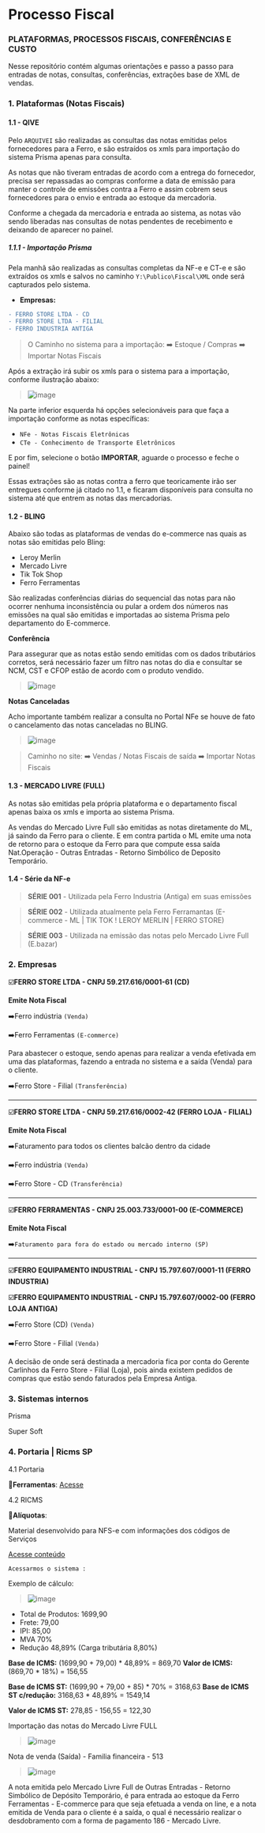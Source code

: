 # Processo Fiscal

### PLATAFORMAS, PROCESSOS FISCAIS, CONFERÊNCIAS E CUSTO

Nesse repositório contém algumas orientações e passo a passo para entradas de notas, consultas, conferências, extrações base de XML de vendas.

### 1. Plataformas (Notas Fiscais)
   
#### 1.1 - QIVE

Pelo ```ARQUIVEI``` são realizadas as consultas das notas emitidas pelos fornecedores para a Ferro, e são estraídos os xmls para importação do sistema Prisma apenas para consulta.

As notas que não tiveram entradas de acordo com a entrega do fornecedor, precisa ser repassadas ao compras conforme a data de emissão para manter o controle de emissões contra a Ferro e assim cobrem seus fornecedores para o envio e entrada ao estoque da mercadoria.

Conforme a chegada da mercadoria e entrada ao sistema, as notas vão sendo liberadas nas consultas de notas pendentes de recebimento e deixando de aparecer no painel.

##### 1.1.1 - Importação Prisma

Pela manhã são realizadas as consultas completas da NF-e e CT-e e são extraídos os xmls e salvos no caminho ```Y:\Publico\Fiscal\XML``` onde será capturados pelo  sistema.

- **Empresas:**

```diff
- FERRO STORE LTDA - CD
- FERRO STORE LTDA - FILIAL
- FERRO INDUSTRIA ANTIGA
```

> O Caminho no sistema para a importação: ➡️ Estoque / Compras ➡️ Importar Notas Fiscais

Após a extração irá subir os xmls para o sistema para a importação, conforme ilustração abaixo:

> ![image](https://github.com/user-attachments/assets/e9162d2a-f2a8-444b-bc00-f9da0ce70887)

Na parte inferior esquerda há opções selecionáveis para que faça a importação conforme as notas específicas:

- ```NFe - Notas Fiscais Eletrônicas```
- ```CTe - Conhecimento de Transporte Eletrônicos```

E por fim, selecione o botão **IMPORTAR**, aguarde o processo e feche o painel!

Essas extrações são as notas contra a ferro que teoricamente irão ser entregues conforme já citado no 1.1,  e ficaram disponíveis para consulta no sistema até que entrem as notas das mercadorias.

#### 1.2 - BLING

Abaixo são todas as plataformas de vendas do e-commerce nas quais as notas são emitidas pelo Bling:

- Leroy Merlin
- Mercado Livre
- Tik Tok Shop
- Ferro Ferramentas

São realizadas conferências diárias do sequencial das notas para não ocorrer nenhuma inconsistência ou pular a ordem dos números nas emissões na qual são emitidas e importadas ao sistema Prisma pelo departamento do E-commerce. 

**Conferência**

Para assegurar que as notas estão sendo emitidas com os dados tributários corretos, será necessário fazer um filtro nas notas do dia e consultar se NCM, CST e CFOP estão de acordo com o produto vendido.

> ![image](https://github.com/user-attachments/assets/ec790430-5fbd-4fa9-a11f-32a97fa31f07)


**Notas Canceladas**

Acho importante também realizar a consulta no Portal NFe se houve de fato o cancelamento das notas canceladas no BLING.

> ![image](https://github.com/user-attachments/assets/b512990a-e675-43d1-917b-e5eab26f5d97)

> Caminho no site: ➡️ Vendas / Notas Fiscais de saída ➡️ Importar Notas Fiscais

#### 1.3 - MERCADO LIVRE (FULL)

As notas são emitidas pela própria plataforma e o departamento fiscal apenas baixa os xmls e importa ao sistema Prisma.

As vendas do Mercado Livre Full são emitidas as notas diretamente do ML, já saindo da Ferro para o cliente. E em contra partida o ML emite uma nota de retorno para o estoque da Ferro para que compute essa saída Nat.Operação - Outras Entradas - Retorno Simbólico de Deposito Temporário.

#### 1.4 - Série da NF-e

> **SÉRIE 001** - Utilizada pela Ferro Industria (Antiga) em suas emissões

> **SÉRIE 002** - Utilizada atualmente pela Ferro Ferramantas (E-commerce - ML | TIK TOK ! LEROY MERLIN | FERRO STORE)

> **SÉRIE 003** - Utilizada na emissão das notas pelo Mercado Livre Full (E.bazar)

### 2. Empresas

☑️**FERRO STORE LTDA - CNPJ 59.217.616/0001-61 (CD)** 

**Emite Nota Fiscal**

➡️Ferro indústria ```(Venda)```

➡️Ferro Ferramentas ```(E-commerce)```

Para abastecer o estoque, sendo apenas para realizar a venda efetivada em uma das plataformas, fazendo a entrada no sistema e a saída (Venda) para o cliente.

➡️Ferro Store - Filial ```(Transferência) ```

--------

☑️**FERRO STORE LTDA - CNPJ 59.217.616/0002-42 (FERRO LOJA - FILIAL)**

**Emite Nota Fiscal**

➡️Faturamento para todos os clientes balcão dentro da cidade

➡️Ferro indústria ```(Venda)```

➡️Ferro Store - CD ```(Transferência)```

--------

☑️**FERRO FERRAMENTAS - CNPJ 25.003.733/0001-00 (E-COMMERCE)**

**Emite Nota Fiscal**

➡️```Faturamento para fora do estado ou mercado interno (SP)```

--------

☑️**FERRO EQUIPAMENTO INDUSTRIAL - CNPJ 15.797.607/0001-11 (FERRO INDUSTRIA)**

☑️**FERRO EQUIPAMENTO INDUSTRIAL - CNPJ 15.797.607/0002-00 (FERRO LOJA ANTIGA)**

➡️Ferro Store (CD) ```(Venda)``` 

➡️Ferro Store - Filial ```(Venda)```

A decisão de onde será destinada a mercadoria fica por conta do Gerente Carlinhos da Ferro Store - Filial (Loja), pois ainda existem pedidos de compras que estão sendo faturados pela Empresa Antiga.

### 3. Sistemas internos

Prisma

Super Soft


### 4. Portaria | Ricms SP

4.1 Portaria

📑**Ferramentas**: [Acesse](https://legislacao.fazenda.sp.gov.br/Paginas/Portaria-SRE-14-de-2023.aspx)

4.2 RICMS

📑**Alíquotas**: 




Material desenvolvido para NFS-e com informações dos códigos de Serviços

[Acesse conteúdo](https://github.com/Wellingtondan/Codigos-de-Servicos-Tomador.git)

```Acessarmos o sistema :```


Exemplo de cálculo:

> ![image](https://github.com/user-attachments/assets/85b209f0-e225-4625-b7e4-65f80208b45d)

- Total de Produtos: 1699,90
- Frete: 79,00
- IPI: 85,00
- MVA 70%
- Redução 48,89% (Carga tributária 8,80%)

**Base de ICMS:** (1699,90 + 79,00) * 48,89% = 869,70
**Valor de ICMS:** (869,70 * 18%) = 156,55

**Base de ICMS ST:** (1699,90 + 79,00 + 85) * 70% = 3168,63
**Base de ICMS ST c/redução:** 3168,63 * 48,89% = 1549,14

**Valor de ICMS ST:** 278,85 - 156,55 = 122,30

Importação das notas do Mercado Livre FULL

> ![image](https://github.com/user-attachments/assets/525ec123-7a1e-4621-b42c-70cbd3ebfa41)

Nota de venda (Saída) - Familia financeira - 513 

> ![image](https://github.com/user-attachments/assets/e8379995-b61b-4326-abc6-1d24d20b6dee)


A nota emitida pelo Mercado Livre Full de Outras Entradas - Retorno Simbólico de Depósito Temporário, é para entrada ao estoque da Ferro Ferramentas - E-commerce para que seja efetuada a venda on line, e a nota emitida de Venda para o cliente é a saída, o qual é necessário realizar o desdobramento com a forma de pagamento 186 - Mercado Livre.



